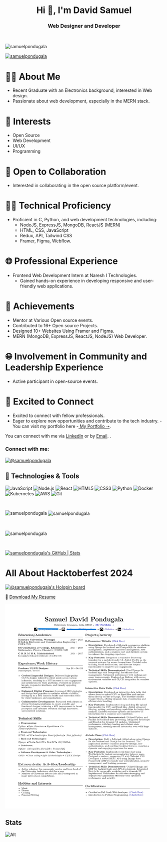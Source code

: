 <h1 align="center">Hi 👋, I'm David Samuel</h1>
<h3 align="center"> Web Designer and Developer </h3>

<br>

<p align="left"> <img src="https://komarev.com/ghpvc/?username=samuelpondugala2&label=Profile%20views&color=0e75b6&style=flat" alt="samuelpondugala" /> </p>
<p align="left"> <a href="https://github.com/ryo-ma/github-profile-trophy"><img src="https://github-profile-trophy.vercel.app/?username=samuelpondugala" alt="samuelpondugala" /></a> </p>

# 👩‍💻 About Me
- Recent Graduate with an Electronics background, interested in Web design.
- Passionate about web development, especially in the MERN stack.

# 👀 Interests
- Open Source
- Web Development
- UI/UX
- Programming

# 💞️ Open to Collaboration
- Interested in collaborating in the open source platform/event.

# 👩‍💻 Technical Proficiency
- Proficient in  C, Python, and web development technologies, including:
  - NodeJS, ExpressJS, MongoDB, ReactJS (MERN)
  - HTML, CSS, JavaScript
  - Redux, API, Tailwind CSS
  - Framer, Figma, Webflow.

# 🌐 Professional Experience
- Frontend Web Development Intern at Naresh I Technologies.
  - Gained hands-on experience in developing responsive and user-friendly web applications.

# 🚀 Achievements
- Mentor at Various Open source events.
- Contributed to 16+ Open source Projects.
- Designed 10+ Websites Using Framer and Figma.
- MERN (MongoDB, ExpressJS, ReactJS, NodeJS) Web Developer.

# 🌐 Involvement in Community and Leadership Experience
- Active participant in open-source events.

# 🤝 Excited to Connect
- Excited to connect with fellow professionals.
- Eager to explore new opportunities and contribute to the tech industry.
-You can visit my portfolio here -<a href="https://lucky-types-734957.framer.app/" target="_blank" rel="noopener noreferrer">
My Portfolio ➝</a>.

You can connect with me via <a href="https://www.linkedin.com/in/samuelpondugala/" target="_blank" rel="noopener noreferrer">LinkedIn</a> or by <a href="mailto:davidsamuel7143@gmail.com" target="_blank" rel="noopener noreferrer">Email</a>.
.



<h3 align="left">Connect with me:</h3>
<p align="left">  
<a href="https://www.linkedin.com/in/samuelpondugala/" target="blank"><img align="center" src="https://raw.githubusercontent.com/rahuldkjain/github-profile-readme-generator/master/src/images/icons/Social/linked-in-alt.svg" alt="@samuelpondugala" height="30" width="40" /></a>
</p>

## 🔧 Technologies & Tools

![JavaScript](https://img.shields.io/badge/-JavaScript-black?style=flat-square&logo=javascript)
![Node.js](https://img.shields.io/badge/-Node.js-black?style=flat-square&logo=node.js)
![React](https://img.shields.io/badge/-React-black?style=flat-square&logo=react)
![HTML5](https://img.shields.io/badge/-HTML5-black?style=flat-square&logo=html5)
![CSS3](https://img.shields.io/badge/-CSS3-black?style=flat-square&logo=css3)
![Python](https://img.shields.io/badge/-Python-black?style=flat-square&logo=python)
![Docker](https://img.shields.io/badge/-Docker-black?style=flat-square&logo=docker)
![Kubernetes](https://img.shields.io/badge/-Kubernetes-black?style=flat-square&logo=kubernetes)
![AWS](https://img.shields.io/badge/-AWS-black?style=flat-square&logo=amazon-aws)
![Git](https://img.shields.io/badge/-Git-black?style=flat-square&logo=git)

<br>

<p><img align="left" src="https://github-readme-stats.vercel.app/api/top-langs?username=samuelpondugala&show_icons=true&locale=en&layout=compact" alt="samuelpondugala" /></p>
<p>&nbsp;<img align="center" src="https://github-readme-stats.vercel.app/api?username=samuelpondugala&show_icons=true&locale=en" alt="samuelpondugala" /></p>
<br>
<p><img align="center" src="https://github-readme-streak-stats.herokuapp.com/?user=samuelpondugala&" alt="samuelpondugala" /></p>

<br>

[![samuelpondugala's GitHub | Stats](https://stats.quira.sh/samuelpondugala/github?theme=light)](https://quira.sh?utm_source=widgets&utm_campaign=samuelpondugala)

<h1>All About Hacktoberfest 2024 </h1>

[![@samuelpondugala's Holopin board](https://holopin.me/samuelpondugala)](https://holopin.io/@samuelpondugala)


📄 [Download My Resume](https://raw.githubusercontent.com/samuelpondugala/samuelpondugala/main/MyResume.pdf)


[![Resume Preview](https://github.com/samuelpondugala/samuelpondugala/blob/main/MyResume%20(1)_page-0001.jpg)](https://lucky-types-734957.framer.app/)



## Stats
![Alt](https://repobeats.axiom.co/api/embed/70640a78b1dd27cb68fca7429598a75411ffb5cc.svg "Repobeats analytics image")

#

